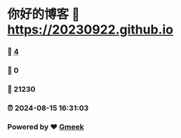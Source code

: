 # 你好的博客 :link: https://20230922.github.io 
### :page_facing_up: [4](https://20230922.github.io/tag.html) 
### :speech_balloon: 0 
### :hibiscus: 21230 
### :alarm_clock: 2024-08-15 16:31:03 
### Powered by :heart: [Gmeek](https://github.com/Meekdai/Gmeek)
